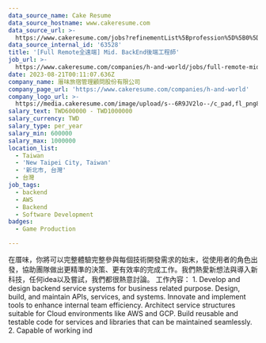 ```yaml
---
data_source_name: Cake Resume
data_source_hostname: www.cakeresume.com
data_source_url: >-
  https://www.cakeresume.com/jobs?refinementList%5Bprofession%5D%5B0%5D=game-production&range%5Bsalary_range%5D%5Bmin%5D=100000
data_source_internal_id: '63528'
title: '[Full Remote全遠端] Mid. BackEnd後端工程師'
job_url: >-
  https://www.cakeresume.com/companies/h-and-world/jobs/full-remote-mid-backend-backend-engineer
date: 2023-08-21T00:11:07.636Z
company_name: 厝味旅宿管理顧問股份有限公司
company_page_url: 'https://www.cakeresume.com/companies/h-and-world'
company_logo_url: >-
  https://media.cakeresume.com/image/upload/s--6R9JV2lo--/c_pad,fl_png8,h_200,w_200/v1660209375/csfr82qddhwh02nqtdgy.png
salary_text: TWD600000 - TWD1000000
salary_currency: TWD
salary_type: per_year
salary_min: 600000
salary_max: 1000000
location_list:
  - Taiwan
  - 'New Taipei City, Taiwan'
  - '新北市, 台灣'
  - 台灣
job_tags:
  - backend
  - AWS
  - Backend
  - Software Development
badges:
  - Game Production

---
```


在厝味，你將可以完整體驗完整參與每個技術開發需求的始末，從使用者的角色出發，協助團隊做出更精準的決策、更有效率的完成工作。我們熱愛新想法與導入新科技，任何idea以及嘗試，我們都很熱意討論。 工作內容： 1. Develop and design backend service systems for business related purpose. Design, build, and maintain APIs, services, and systems. Innovate and implement tools to enhance internal team efficiency. Architect service structures suitable for Cloud environments like AWS and GCP. Build reusable and testable code for services and libraries that can be maintained seamlessly. 2. Capable of working ind